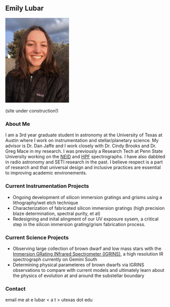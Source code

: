 ## Emily Lubar


<img src="/KittpeakPhoto.jpg" width = 200>
<!-- ![](KittpeakPhoto.jpg) -->

(site under construction!)

### About Me

I am a 3rd year graduate student in astronomy at the University of Texas at Austin where I work on instrumentation and stellar/planetary science. My advisor is Dr. Dan Jaffe and I work closely with Dr. Cindy Brooks and Dr. Greg Mace in my research. I was previously a Research Tech at Penn State University working on the [NEID](https://neid.psu.edu/) and [HPF](https://hpf.psu.edu/what-is-hpf/) spectrographs. I have also dabbled in radio astronomy and SETI research in the past. I believe respect is a part of research and that universal design and inclusive practices are essential to improving academic environements.

### Current Instrumentation Projects
- Ongoing development of silicon immersion gratings and grisms using a lithography/wet etch technique 
- Characterization of fabricated silicon immersion gratings (high precision blaze determination, spectral purity, et al)
- Redesigning and inital alingment of our UV exposure sysem, a critical step in the silicon immersion grating/grism fabrication process.

### Current Science Projects
- Observing large collection of brown dwarf and low mass stars with the [Immersion GRating INfrared Spectrometer (IGRINS)](https://www.as.utexas.edu/astronomy/research/people/jaffe/igrins.html), a high resolution IR spectrograph currently on Gemini South
- Determining physical parameteres of brown dwarfs via IGRINS observations to compare with current models and ultimately learn about the physics of evolution at and around the substellar boundary

### Contact

email me at e lubar < a t > utexas dot edu

<!-- ### Past Research and Work
- -  -->

<!-- [Link](url) and ![Image](src) -->

<!-- 
For more details see [GitHub Flavored Markdown](https://guides.github.com/features/mastering-markdown/). -->

<!-- ### Jekyll Themes

Your Pages site will use the layout and styles from the Jekyll theme you have selected in your [repository settings](https://github.com/elubar/elubar.github.io/settings/pages). The name of this theme is saved in the Jekyll `_config.yml` configuration file.

### Support or Contact

Having trouble with Pages? Check out our [documentation](https://docs.github.com/categories/github-pages-basics/) or [contact support](https://support.github.com/contact) and we’ll help you sort it out.
 -->
